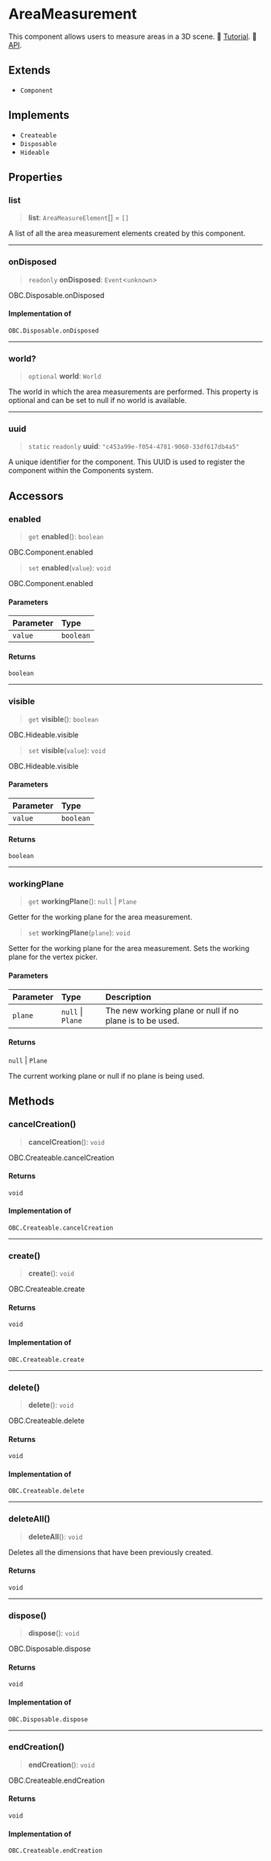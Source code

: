 # AreaMeasurement

This component allows users to measure areas in a 3D scene. 📕 [Tutorial](https://docs.thatopen.com/Tutorials/Components/Front/AreaMeasurement). 📘 [API](https://docs.thatopen.com/api/@thatopen/components-front/classes/AreaMeasurement).

## Extends

- `Component`

## Implements

- `Createable`
- `Disposable`
- `Hideable`

## Properties

### list

> **list**: `AreaMeasureElement`[] = `[]`

A list of all the area measurement elements created by this component.

***

### onDisposed

> `readonly` **onDisposed**: `Event`\<`unknown`\>

OBC.Disposable.onDisposed

#### Implementation of

`OBC.Disposable.onDisposed`

***

### world?

> `optional` **world**: `World`

The world in which the area measurements are performed.
This property is optional and can be set to null if no world is available.

***

### uuid

> `static` `readonly` **uuid**: `"c453a99e-f054-4781-9060-33df617db4a5"`

A unique identifier for the component.
This UUID is used to register the component within the Components system.

## Accessors

### enabled

> `get` **enabled**(): `boolean`

OBC.Component.enabled

> `set` **enabled**(`value`): `void`

OBC.Component.enabled

#### Parameters

| Parameter | Type |
| :------ | :------ |
| `value` | `boolean` |

#### Returns

`boolean`

***

### visible

> `get` **visible**(): `boolean`

OBC.Hideable.visible

> `set` **visible**(`value`): `void`

OBC.Hideable.visible

#### Parameters

| Parameter | Type |
| :------ | :------ |
| `value` | `boolean` |

#### Returns

`boolean`

***

### workingPlane

> `get` **workingPlane**(): `null` \| `Plane`

Getter for the working plane for the area measurement.

> `set` **workingPlane**(`plane`): `void`

Setter for the working plane for the area measurement.
Sets the working plane for the vertex picker.

#### Parameters

| Parameter | Type | Description |
| :------ | :------ | :------ |
| `plane` | `null` \| `Plane` | The new working plane or null if no plane is to be used. |

#### Returns

`null` \| `Plane`

The current working plane or null if no plane is being used.

## Methods

### cancelCreation()

> **cancelCreation**(): `void`

OBC.Createable.cancelCreation

#### Returns

`void`

#### Implementation of

`OBC.Createable.cancelCreation`

***

### create()

> **create**(): `void`

OBC.Createable.create

#### Returns

`void`

#### Implementation of

`OBC.Createable.create`

***

### delete()

> **delete**(): `void`

OBC.Createable.delete

#### Returns

`void`

#### Implementation of

`OBC.Createable.delete`

***

### deleteAll()

> **deleteAll**(): `void`

Deletes all the dimensions that have been previously created.

#### Returns

`void`

***

### dispose()

> **dispose**(): `void`

OBC.Disposable.dispose

#### Returns

`void`

#### Implementation of

`OBC.Disposable.dispose`

***

### endCreation()

> **endCreation**(): `void`

OBC.Createable.endCreation

#### Returns

`void`

#### Implementation of

`OBC.Createable.endCreation`
